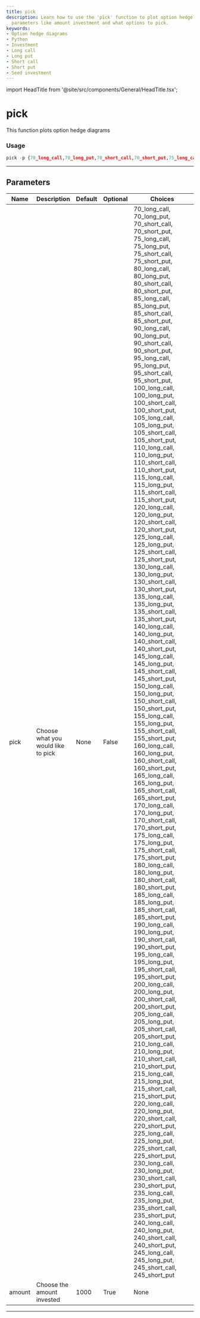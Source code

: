 ```yaml
---
title: pick
description: Learn how to use the 'pick' function to plot option hedge diagrams. Discover
  parameters like amount investment and what options to pick.
keywords:
- Option hedge diagrams
- Python
- Investment
- Long call
- Long put
- Short call
- Short put
- Seed investment
---
```


import HeadTitle from '@site/src/components/General/HeadTitle.tsx';

<HeadTitle title="pick - Hedge - Options - Stocks - Reference | OpenBB Terminal Docs" />

# pick

This function plots option hedge diagrams

### Usage

```python
pick -p {70_long_call,70_long_put,70_short_call,70_short_put,75_long_call,75_long_put,75_short_call,75_short_put,80_long_call,80_long_put,80_short_call,80_short_put,85_long_call,85_long_put,85_short_call,85_short_put,90_long_call,90_long_put,90_short_call,90_short_put,95_long_call,95_long_put,95_short_call,95_short_put,100_long_call,100_long_put,100_short_call,100_short_put,105_long_call,105_long_put,105_short_call,105_short_put,110_long_call,110_long_put,110_short_call,110_short_put,115_long_call,115_long_put,115_short_call,115_short_put,120_long_call,120_long_put,120_short_call,120_short_put,125_long_call,125_long_put,125_short_call,125_short_put,130_long_call,130_long_put,130_short_call,130_short_put,135_long_call,135_long_put,135_short_call,135_short_put,140_long_call,140_long_put,140_short_call,140_short_put,145_long_call,145_long_put,145_short_call,145_short_put,150_long_call,150_long_put,150_short_call,150_short_put,155_long_call,155_long_put,155_short_call,155_short_put,160_long_call,160_long_put,160_short_call,160_short_put,165_long_call,165_long_put,165_short_call,165_short_put,170_long_call,170_long_put,170_short_call,170_short_put,175_long_call,175_long_put,175_short_call,175_short_put,180_long_call,180_long_put,180_short_call,180_short_put,185_long_call,185_long_put,185_short_call,185_short_put,190_long_call,190_long_put,190_short_call,190_short_put,195_long_call,195_long_put,195_short_call,195_short_put,200_long_call,200_long_put,200_short_call,200_short_put,205_long_call,205_long_put,205_short_call,205_short_put,210_long_call,210_long_put,210_short_call,210_short_put,215_long_call,215_long_put,215_short_call,215_short_put,220_long_call,220_long_put,220_short_call,220_short_put,225_long_call,225_long_put,225_short_call,225_short_put,230_long_call,230_long_put,230_short_call,230_short_put,235_long_call,235_long_put,235_short_call,235_short_put,240_long_call,240_long_put,240_short_call,240_short_put,245_long_call,245_long_put,245_short_call,245_short_put} [-a AMOUNT]
```

---

## Parameters

| Name | Description | Default | Optional | Choices |
| ---- | ----------- | ------- | -------- | ------- |
| pick | Choose what you would like to pick | None | False | 70_long_call, 70_long_put, 70_short_call, 70_short_put, 75_long_call, 75_long_put, 75_short_call, 75_short_put, 80_long_call, 80_long_put, 80_short_call, 80_short_put, 85_long_call, 85_long_put, 85_short_call, 85_short_put, 90_long_call, 90_long_put, 90_short_call, 90_short_put, 95_long_call, 95_long_put, 95_short_call, 95_short_put, 100_long_call, 100_long_put, 100_short_call, 100_short_put, 105_long_call, 105_long_put, 105_short_call, 105_short_put, 110_long_call, 110_long_put, 110_short_call, 110_short_put, 115_long_call, 115_long_put, 115_short_call, 115_short_put, 120_long_call, 120_long_put, 120_short_call, 120_short_put, 125_long_call, 125_long_put, 125_short_call, 125_short_put, 130_long_call, 130_long_put, 130_short_call, 130_short_put, 135_long_call, 135_long_put, 135_short_call, 135_short_put, 140_long_call, 140_long_put, 140_short_call, 140_short_put, 145_long_call, 145_long_put, 145_short_call, 145_short_put, 150_long_call, 150_long_put, 150_short_call, 150_short_put, 155_long_call, 155_long_put, 155_short_call, 155_short_put, 160_long_call, 160_long_put, 160_short_call, 160_short_put, 165_long_call, 165_long_put, 165_short_call, 165_short_put, 170_long_call, 170_long_put, 170_short_call, 170_short_put, 175_long_call, 175_long_put, 175_short_call, 175_short_put, 180_long_call, 180_long_put, 180_short_call, 180_short_put, 185_long_call, 185_long_put, 185_short_call, 185_short_put, 190_long_call, 190_long_put, 190_short_call, 190_short_put, 195_long_call, 195_long_put, 195_short_call, 195_short_put, 200_long_call, 200_long_put, 200_short_call, 200_short_put, 205_long_call, 205_long_put, 205_short_call, 205_short_put, 210_long_call, 210_long_put, 210_short_call, 210_short_put, 215_long_call, 215_long_put, 215_short_call, 215_short_put, 220_long_call, 220_long_put, 220_short_call, 220_short_put, 225_long_call, 225_long_put, 225_short_call, 225_short_put, 230_long_call, 230_long_put, 230_short_call, 230_short_put, 235_long_call, 235_long_put, 235_short_call, 235_short_put, 240_long_call, 240_long_put, 240_short_call, 240_short_put, 245_long_call, 245_long_put, 245_short_call, 245_short_put |
| amount | Choose the amount invested | 1000 | True | None |

---
